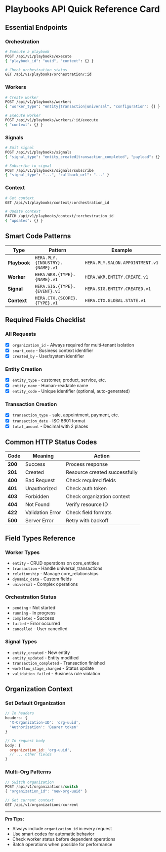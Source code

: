 # Playbooks API Quick Reference Card

## Essential Endpoints

### Orchestration
```bash
# Execute a playbook
POST /api/v1/playbooks/execute
{ "playbook_id": "uuid", "context": {} }

# Check orchestration status
GET /api/v1/playbooks/orchestration/:id
```

### Workers
```bash
# Create worker
POST /api/v1/playbooks/workers
{ "worker_type": "entity|transaction|universal", "configuration": {} }

# Execute worker
POST /api/v1/playbooks/workers/:id/execute
{ "context": {} }
```

### Signals
```bash
# Emit signal
POST /api/v1/playbooks/signals
{ "signal_type": "entity_created|transaction_completed", "payload": {} }

# Subscribe to signal
POST /api/v1/playbooks/signals/subscribe
{ "signal_type": "...", "callback_url": "..." }
```

### Context
```bash
# Get context
GET /api/v1/playbooks/context/:orchestration_id

# Update context
PATCH /api/v1/playbooks/context/:orchestration_id
{ "updates": {} }
```

## Smart Code Patterns

| Type | Pattern | Example |
|------|---------|---------|
| **Playbook** | `HERA.PLY.{INDUSTRY}.{NAME}.v1` | `HERA.PLY.SALON.APPOINTMENT.v1` |
| **Worker** | `HERA.WKR.{TYPE}.{NAME}.v1` | `HERA.WKR.ENTITY.CREATE.v1` |
| **Signal** | `HERA.SIG.{TYPE}.{EVENT}.v1` | `HERA.SIG.ENTITY.CREATED.v1` |
| **Context** | `HERA.CTX.{SCOPE}.{TYPE}.v1` | `HERA.CTX.GLOBAL.STATE.v1` |

## Required Fields Checklist

### All Requests
- [x] `organization_id` - Always required for multi-tenant isolation
- [x] `smart_code` - Business context identifier
- [x] `created_by` - User/system identifier

### Entity Creation
- [x] `entity_type` - customer, product, service, etc.
- [x] `entity_name` - Human-readable name
- [x] `entity_code` - Unique identifier (optional, auto-generated)

### Transaction Creation
- [x] `transaction_type` - sale, appointment, payment, etc.
- [x] `transaction_date` - ISO 8601 format
- [x] `total_amount` - Decimal with 2 places

## Common HTTP Status Codes

| Code | Meaning | Action |
|------|---------|--------|
| **200** | Success | Process response |
| **201** | Created | Resource created successfully |
| **400** | Bad Request | Check required fields |
| **401** | Unauthorized | Check auth token |
| **403** | Forbidden | Check organization context |
| **404** | Not Found | Verify resource ID |
| **422** | Validation Error | Check field formats |
| **500** | Server Error | Retry with backoff |

## Field Types Reference

### Worker Types
- `entity` - CRUD operations on core_entities
- `transaction` - Handle universal_transactions
- `relationship` - Manage core_relationships
- `dynamic_data` - Custom fields
- `universal` - Complex operations

### Orchestration Status
- `pending` - Not started
- `running` - In progress
- `completed` - Success
- `failed` - Error occurred
- `cancelled` - User cancelled

### Signal Types
- `entity_created` - New entity
- `entity_updated` - Entity modified
- `transaction_completed` - Transaction finished
- `workflow_stage_changed` - Status update
- `validation_failed` - Business rule violation

## Organization Context

### Set Default Organization
```javascript
// In headers
headers: {
  'X-Organization-ID': 'org-uuid',
  'Authorization': 'Bearer token'
}

// In request body
body: {
  organization_id: 'org-uuid',
  // ... other fields
}
```

### Multi-Org Patterns
```javascript
// Switch organization
POST /api/v1/organizations/switch
{ "organization_id": "new-org-uuid" }

// Get current context
GET /api/v1/organizations/current
```

---
**Pro Tips:**
- Always include `organization_id` in every request
- Use smart codes for automatic behavior
- Check worker status before dependent operations
- Batch operations when possible for performance
